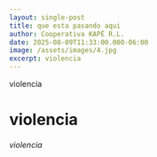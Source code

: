 ```yaml
---
layout: single-post
title: que esta pasando aqui
author: Cooperativa KAPÉ R.L.
date: 2025-08-09T11:33:00.000-06:00
image: /assets/images/4.jpg
excerpt: violencia
---
```

violencia

# violencia

###### violencia
